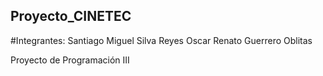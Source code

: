 ## Proyecto_CINETEC
#Integrantes:
Santiago Miguel Silva Reyes
Oscar Renato Guerrero Oblitas

Proyecto de Programación III

